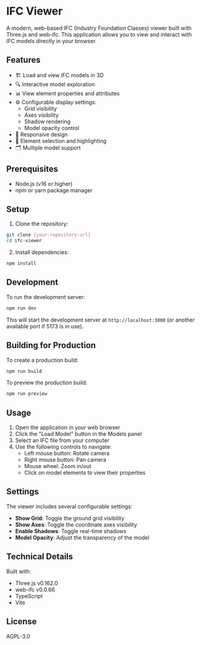 # IFC Viewer

A modern, web-based IFC (Industry Foundation Classes) viewer built with Three.js and web-ifc. This application allows you to view and interact with IFC models directly in your browser.

## Features

- 🏗️ Load and view IFC models in 3D
- 🔍 Interactive model exploration
- 📊 View element properties and attributes
- ⚙️ Configurable display settings:
  - Grid visibility
  - Axes visibility
  - Shadow rendering
  - Model opacity control
- 📱 Responsive design
- 🎯 Element selection and highlighting
- 🗂️ Multiple model support

## Prerequisites

- Node.js (v16 or higher)
- npm or yarn package manager

## Setup

1. Clone the repository:

```bash
git clone [your-repository-url]
cd ifc-viewer
```

2. Install dependencies:

```bash
npm install
```

## Development

To run the development server:

```bash
npm run dev
```

This will start the development server at `http://localhost:3000` (or another available port if 5173 is in use).

## Building for Production

To create a production build:

```bash
npm run build
```

To preview the production build:

```bash
npm run preview
```

## Usage

1. Open the application in your web browser
2. Click the "Load Model" button in the Models panel
3. Select an IFC file from your computer
4. Use the following controls to navigate:
   - Left mouse button: Rotate camera
   - Right mouse button: Pan camera
   - Mouse wheel: Zoom in/out
   - Click on model elements to view their properties

## Settings

The viewer includes several configurable settings:

- **Show Grid**: Toggle the ground grid visibility
- **Show Axes**: Toggle the coordinate axes visibility
- **Enable Shadows**: Toggle real-time shadows
- **Model Opacity**: Adjust the transparency of the model

## Technical Details

Built with:

- Three.js v0.162.0
- web-ifc v0.0.66
- TypeScript
- Vite

## License

AGPL-3.0
